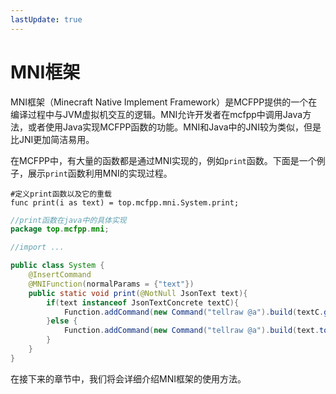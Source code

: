```yaml
---
lastUpdate: true
---
```


# MNI框架

MNI框架（Minecraft Native Implement Framework）是MCFPP提供的一个在编译过程中与JVM虚拟机交互的逻辑。MNI允许开发者在mcfpp中调用Java方法，或者使用Java实现MCFPP函数的功能。MNI和Java中的JNI较为类似，但是比JNI更加简洁易用。

在MCFPP中，有大量的函数都是通过MNI实现的，例如`print`函数。下面是一个例子，展示`print`函数利用MNI的实现过程。

```mcfpp
#定义print函数以及它的重载
func print(i as text) = top.mcfpp.mni.System.print;
```

```java
//print函数在java中的具体实现
package top.mcfpp.mni;

//import ...

public class System {
    @InsertCommand
    @MNIFunction(normalParams = {"text"})
    public static void print(@NotNull JsonText text){
        if(text instanceof JsonTextConcrete textC){
            Function.addCommand(new Command("tellraw @a").build(textC.getValue().toCommandPart()));
        }else {
            Function.addCommand(new Command("tellraw @a").build(text.toCommandPart()));
        }
    }
}
```

在接下来的章节中，我们将会详细介绍MNI框架的使用方法。
